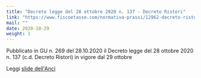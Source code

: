 ```yaml
---
title: "Decreto legge del 28 ottobre 2020 n. 137 - Decreto Ristori"
link: "https://www.fiscoetasse.com/normativa-prassi/12962-decreto-ristori-il-testo-pubblicato-in-gazzetta-ufficiale.html"
mail: ""
date: 2020-10-29
weight: 1
---
```


Pubblicato in GU n. 269 del 28.10.2020 il Decreto legge del 28 ottobre 2020 n. 137 (c.d. Decreto Ristori) in vigore dal 29 ottobre

Leggi [slide dell'Anci](http://www.anci.it/le-slides-elaborate-dallanci-sulle-principali-misure-di-sostegno-economico-previste-dal-dl-ristori/)
